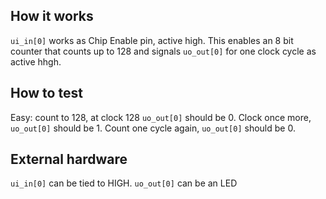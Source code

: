 <!---

This file is used to generate your project datasheet. Please fill in the information below and delete any unused
sections.

You can also include images in this folder and reference them in the markdown. Each image must be less than
512 kb in size, and the combined size of all images must be less than 1 MB.
-->

## How it works

`ui_in[0]` works as Chip Enable pin, active high. This enables an 8 bit counter that counts up to 128 and signals `uo_out[0]` for one clock cycle as active hhgh.

## How to test

Easy: count to 128, at clock 128 `uo_out[0]` should be 0. Clock once more, `uo_out[0]` should be 1. Count one cycle again, `uo_out[0]` should be 0.

## External hardware

`ui_in[0]` can be tied to HIGH.
`uo_out[0]` can be an LED